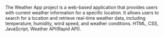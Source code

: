 The Weather App project is a web-based application that provides users with current weather information for a specific location. It allows users to search for a location and retrieve real-time weather data, including temperature, humidity, wind speed, and weather conditions.
	HTML,
	CSS,
	JavaScript,
	Weather API(Rapid API).
